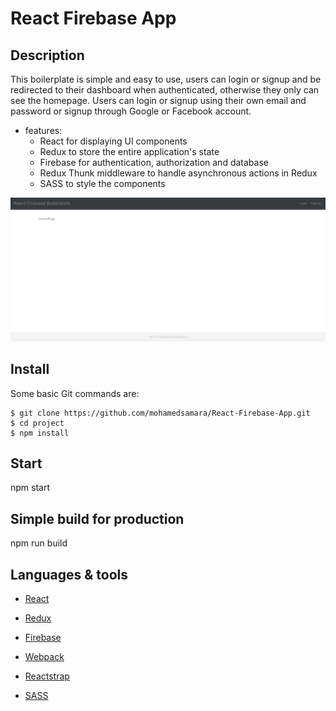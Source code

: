 # React Firebase App

## Description

This boilerplate is simple and easy to use, users can login or signup and be redirected to their dashboard when authenticated, otherwise they only can see the homepage. Users can login or signup using their own email and password or signup through Google or Facebook account.
 
* features:
  * React for displaying UI components
  * Redux to store the entire application's state
  * Firebase for authentication, authorization and database
  * Redux Thunk middleware to handle asynchronous actions in Redux
  * SASS to style the components

![React Firebase App](/src/images/React-Firebase.gif)

## Install

Some basic Git commands are:

```
$ git clone https://github.com/mohamedsamara/React-Firebase-App.git
$ cd project
$ npm install

```

## Start

npm start

## Simple build for production

npm run build

## Languages & tools

- [React](https://reactjs.org/)

- [Redux](https://redux.js.org/)

- [Firebase](http://firebase.com/)

- [Webpack](https://webpack.js.org/)

- [Reactstrap](https://reactstrap.github.io/)

- [SASS](https://sass-lang.com/)
